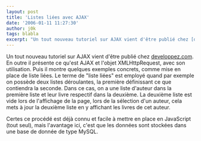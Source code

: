 ```yaml
---
layout: post
title: 'Listes liées avec AJAX'
date: '2006-01-11 11:27:30'
author: j0k
tags: blabla
excerpt: "Un tout nouveau tutoriel sur AJAX vient d'être publié chez [developpez.com](http://siddh.developpez.com/articles/ajax/).     \nEn outre il présente ce qu'est AJAX et l'objet XMLHttpRequest, avec son utilisation. Puis il montre quelques exemples concrets, comme mise en place de liste liées.   Le terme de &quot;liste liées&quot; est employé quand par      …"
---
```


Un tout nouveau tutoriel sur AJAX vient d'être publié chez [developpez.com](http://siddh.developpez.com/articles/ajax/).
En outre il présente ce qu'est AJAX et l'objet XMLHttpRequest, avec son utilisation. Puis il montre quelques exemples concrets, comme mise en place de liste liées.   Le terme de &quot;liste liées&quot; est employé quand par exemple on possède deux listes déroulantes, la première définissant ce que contiendra la seconde. Dans ce cas, on a une liste d'auteur dans la première liste et leur livre respectif dans la deuxième. La deuxième liste est vide lors de l'affichage de la page, lors de la sélection d'un auteur, cela mets à jour la deuxième liste en y affichant les livres de cet auteur.

Certes ce procédé est déjà connu et facile à mettre en place en JavaScript (tout seul), mais l'avantage ici, c'est que les données sont stockées dans une base de donnée de type MySQL.
